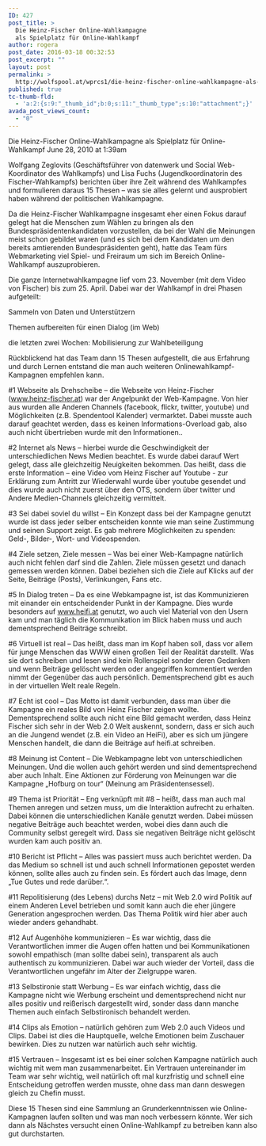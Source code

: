 ```yaml
---
ID: 427
post_title: >
  Die Heinz-Fischer Online-Wahlkampagne
  als Spielplatz für Online-Wahlkampf
author: rogera
post_date: 2016-03-18 00:32:53
post_excerpt: ""
layout: post
permalink: >
  http://wolfspool.at/wprcs1/die-heinz-fischer-online-wahlkampagne-als-spielplatz-fur-online-wahlkampf/
published: true
tc-thumb-fld:
  - 'a:2:{s:9:"_thumb_id";b:0;s:11:"_thumb_type";s:10:"attachment";}'
avada_post_views_count:
  - "0"
---
```

Die Heinz-Fischer Online-Wahlkampagne als Spielplatz für Online-Wahlkampf
June 28, 2010 at 1:39am

Wolfgang Zeglovits (Geschäftsführer von datenwerk und Social Web-Koordinator des Wahlkampfs) und Lisa Fuchs (Jugendkoordinatorin des Fischer-Wahlkampfs) berichten über ihre Zeit während des Wahlkampfes und formulieren daraus 15 Thesen – was sie alles gelernt und ausprobiert haben während der politischen Wahlkampagne.

Da die Heinz-Fischer Wahlkampagne insgesamt eher einen Fokus darauf gelegt hat die Menschen zum Wählen zu bringen als den Bundespräsidentenkandidaten vorzustellen, da bei der Wahl die Meinungen meist schon gebildet waren (und es sich bei dem Kandidaten um den bereits amtierenden Bundespräsidenten geht), hatte das Team fürs Webmarketing viel Spiel- und Freiraum um sich im Bereich Online-Wahlkampf auszuprobieren.

Die ganze Internetwahlkampagne lief vom 23. November (mit dem Video von Fischer) bis zum 25. April. Dabei war der Wahlkampf in drei Phasen aufgeteilt:

Sammeln von Daten und Unterstützern

Themen aufbereiten für einen Dialog (im Web)

die letzten zwei Wochen: Mobilisierung zur Wahlbeteiligung

Rückblickend hat das Team dann 15 Thesen aufgestellt, die aus Erfahrung und durch Lernen entstand die man auch weiteren Onlinewahlkampf-Kampagnen empfehlen kann.

#1 Webseite als Drehscheibe – die Webseite von Heinz-Fischer (www.heinz-fischer.at) war der Angelpunkt der Web-Kampagne. Von hier aus wurden alle Anderen Channels (facebook, flickr, twitter, youtube) und Möglichkeiten (z.B. Spendentool Kalender) vermarktet. Dabei musste auch darauf geachtet werden, dass es keinen Informations-Overload gab, also auch nicht übertrieben wurde mit den Informationen..

#2 Internet als News – hierbei wurde die Geschwindigkeit der unterschiedlichen News Medien beachtet. Es wurde dabei darauf Wert gelegt, dass alle gleichzeitig Neuigkeiten bekommen. Das heißt, dass die erste Information – eine Video vom Heinz Fischer auf Youtube - zur Erklärung zum Antritt zur Wiederwahl wurde über youtube gesendet und dies wurde auch nicht zuerst über den OTS, sondern über twitter und Andere Medien-Channels gleichzeitig vermittelt.

#3 Sei dabei soviel du willst – Ein Konzept dass bei der Kampagne genutzt wurde ist dass jeder selber entscheiden konnte wie man seine Zustimmung und seinen Support zeigt. Es gab mehrere Möglichkeiten zu spenden: Geld-, Bilder-, Wort- und Videospenden.

#4 Ziele setzen, Ziele messen – Was bei einer Web-Kampagne natürlich auch nicht fehlen darf sind die Zahlen. Ziele müssen gesetzt und danach gemessen werden können. Dabei beziehen sich die Ziele auf Klicks auf der Seite, Beiträge (Posts), Verlinkungen, Fans etc.

#5 In Dialog treten – Da es eine Webkampagne ist, ist das Kommunizieren mit einander ein entscheidender Punkt in der Kampagne. Dies wurde besonders auf www.heifi.at genutzt, wo auch viel Material von den Usern kam und man täglich die Kommunikation im Blick haben muss und auch dementsprechend Beiträge schreibt.

#6 Virtuell ist real – Das heißt, dass man im Kopf haben soll, dass vor allem für junge Menschen das WWW einen großen Teil der Realität darstellt. Was sie dort schreiben und lesen sind kein Rollenspiel sonder deren Gedanken und wenn Beiträge gelöscht werden oder angegriffen kommentiert werden nimmt der Gegenüber das auch persönlich. Dementsprechend gibt es auch in der virtuellen Welt reale Regeln.

#7 Echt ist cool – Das Motto ist damit verbunden, dass man über die Kampagne ein reales Bild von Heinz Fischer zeigen wollte. Dementsprechend sollte auch nicht eine Bild gemacht werden, dass Heinz Fischer sich sehr in der Web 2.0 Welt auskennt, sondern, dass er sich auch an die Jungend wendet (z.B. ein Video an HeiFi), aber es sich um jüngere Menschen handelt, die dann die Beiträge auf heifi.at schreiben.

#8 Meinung ist Content – Die Webkampagne lebt von unterschiedlichen Meinungen. Und die wollen auch gehört werden und sind dementsprechend aber auch Inhalt. Eine Aktionen zur Förderung von Meinungen war die Kampagne „Hofburg on tour“ (Meinung am Präsidentensessel).

#9 Thema ist Priorität – Eng verknüpft mit #8 – heißt, dass man auch mal Themen anregen und setzen muss, um die Interaktion aufrecht zu erhalten. Dabei können die unterschiedlichen Kanäle genutzt werden. Dabei müssen negative Beiträge auch beachtet werden, wobei dies dann auch die Community selbst geregelt wird. Dass sie negativen Beiträge nicht gelöscht wurden kam auch positiv an.

#10 Bericht ist Pflicht – Alles was passiert muss auch berichtet werden. Da das Medium so schnell ist und auch schnell Informationen gepostet werden können, sollte alles auch zu finden sein. Es fördert auch das Image, denn „Tue Gutes und rede darüber.“.

#11 Repolitisierung (des Lebens) durchs Netz – mit Web 2.0 wird Politik auf einem Anderen Level betrieben und somit kann auch die eher jüngere Generation angesprochen werden. Das Thema Politik wird hier aber auch wieder anders gehandhabt.

#12 Auf Augenhöhe kommunizieren – Es war wichtig, dass die Verantwortlichen immer die Augen offen hatten und bei Kommunikationen sowohl empathisch (man sollte dabei sein), transparent als auch authentisch zu kommunizieren. Dabei war auch wieder der Vorteil, dass die Verantwortlichen ungefähr im Alter der Zielgruppe waren.

#13 Selbstironie statt Werbung – Es war einfach wichtig, dass die Kampagne nicht wie Werbung erscheint und dementsprechend nicht nur alles positiv und reißerisch dargestellt wird, sonder dass dann manche Themen auch einfach Selbstironisch behandelt werden.

#14 Clips als Emotion – natürlich gehören zum Web 2.0 auch Videos und Clips. Dabei ist dies die Hauptquelle, welche Emotionen beim Zuschauer bewirken. Dies zu nutzen war natürlich auch sehr wichtig.

#15 Vertrauen – Insgesamt ist es bei einer solchen Kampagne natürlich auch wichtig mit wem man zusammenarbeitet. Ein Vertrauen untereinander im Team war sehr wichtig, weil natürlich oft mal kurzfristig und schnell eine Entscheidung getroffen werden musste, ohne dass man dann deswegen gleich zu Chefin musst.

Diese 15 Thesen sind eine Sammlung an Grunderkenntnissen wie Online-Kampagnen laufen sollten und was man noch verbessern könnte. Wer sich dann als Nächstes versucht einen Online-Wahlkampf zu betreiben kann also gut durchstarten.

<!-- Begin SexyBookmarks Menu Code -->

&nbsp;

<!-- End SexyBookmarks Menu Code -->